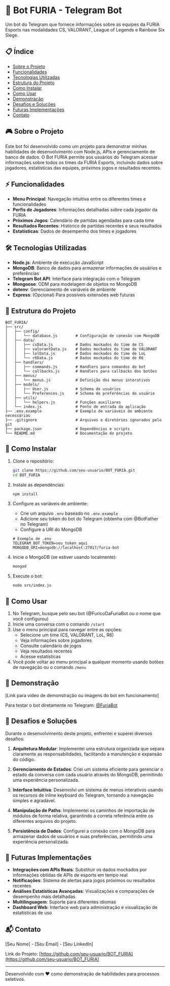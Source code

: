 # 🤖 Bot FURIA - Telegram Bot

Um bot do Telegram que fornece informações sobre as equipes da FURIA Esports nas modalidades CS, VALORANT, League of Legends e Rainbow Six Siege.

## 📋 Índice
- [Sobre o Projeto](#sobre-o-projeto)
- [Funcionalidades](#funcionalidades)
- [Tecnologias Utilizadas](#tecnologias-utilizadas)
- [Estrutura do Projeto](#estrutura-do-projeto)
- [Como Instalar](#como-instalar)
- [Como Usar](#como-usar)
- [Demonstração](#demonstração)
- [Desafios e Soluções](#desafios-e-soluções)
- [Futuras Implementações](#futuras-implementações)
- [Contato](#contato)

## 🎮 Sobre o Projeto

Este bot foi desenvolvido como um projeto para demonstrar minhas habilidades de desenvolvimento com Node.js, APIs e gerenciamento de banco de dados. O Bot FURIA permite aos usuários do Telegram acessar informações sobre todos os times da FURIA Esports, incluindo dados sobre jogadores, estatísticas das equipes, próximos jogos e resultados recentes.

## ⚡ Funcionalidades

- **Menu Principal**: Navegação intuitiva entre os diferentes times e funcionalidades
- **Perfis de Jogadores**: Informações detalhadas sobre cada jogador da FURIA
- **Próximos Jogos**: Calendário de partidas agendadas para cada time
- **Resultados Recentes**: Histórico de partidas recentes e seus resultados
- **Estatísticas**: Dados de desempenho dos times e jogadores

## 🛠️ Tecnologias Utilizadas

- **Node.js**: Ambiente de execução JavaScript
- **MongoDB**: Banco de dados para armazenar informações de usuários e preferências
- **Telegram Bot API**: Interface para integração com o Telegram
- **Mongoose**: ODM para modelagem de objetos no MongoDB
- **dotenv**: Gerenciamento de variáveis de ambiente
- **Express**: (Opcional) Para possíveis extensões web futuras

## 📁 Estrutura do Projeto

```
BOT_FURIA/
├── src/
│   ├── config/
│   │   └── database.js        # Configuração de conexão com MongoDB
│   ├── data/
│   │   ├── csData.js          # Dados mockados do time de CS
│   │   ├── valorantData.js    # Dados mockados do time de VALORANT
│   │   ├── lolData.js         # Dados mockados do time de LoL
│   │   └── r6Data.js          # Dados mockados do time de R6
│   ├── handlers/
│   │   ├── commands.js        # Handlers para comandos do bot
│   │   └── callbacks.js       # Handlers para callbacks dos botões
│   ├── menus/
│   │   └── menus.js           # Definição dos menus interativos
│   ├── models/
│   │   ├── User.js            # Schema de usuários
│   │   └── Preferences.js     # Schema de preferências do usuário
│   ├── utils/
│   │   └── helpers.js         # Funções auxiliares
│   └── index.js               # Ponto de entrada da aplicação
├── .env.example               # Exemplo de variáveis de ambiente necessárias
├── .gitignore                 # Arquivos e diretórios ignorados pelo git
├── package.json               # Dependências e scripts
└── README.md                  # Documentação do projeto
```

## 🚀 Como Instalar

1. Clone o repositório:
   ```bash
   git clone https://github.com/seu-usuario/BOT_FURIA.git
   cd BOT_FURIA
   ```

2. Instale as dependências:
   ```bash
   npm install
   ```

3. Configure as variáveis de ambiente:
   - Crie um arquivo `.env` baseado no `.env.example`
   - Adicione seu token do bot do Telegram (obtenha com @BotFather no Telegram)
   - Configure a URI do MongoDB

   ```
   # Exemplo de .env
   TELEGRAM_BOT_TOKEN=seu_token_aqui
   MONGODB_URI=mongodb://localhost:27017/furia-bot
   ```

4. Inicie o MongoDB (se estiver usando localmente):
   ```bash
   mongod
   ```

5. Execute o bot:
   ```bash
   node src/index.js
   ```

## 🎯 Como Usar

1. No Telegram, busque pelo seu bot (@FuricoDaFuriaBot ou o nome que você configurou)
2. Inicie uma conversa com o comando `/start`
3. Use o menu principal para navegar entre as opções:
   - Selecione um time (CS, VALORANT, LoL, R6)
   - Veja informações sobre jogadores
   - Consulte calendário de jogos
   - Veja resultados recentes
   - Acesse estatísticas
4. Você pode voltar ao menu principal a qualquer momento usando botões de navegação ou o comando `/menu`

## 📱 Demonstração

[Link para vídeo de demonstração ou imagens do bot em funcionamento]

Para testar o bot diretamente no Telegram: [@FuriaBot](https://t.me/FuricoDaFuria_Bot)

## 🧩 Desafios e Soluções

Durante o desenvolvimento deste projeto, enfrentei e superei diversos desafios:

1. **Arquitetura Modular**: Implementei uma estrutura organizada que separa claramente as responsabilidades, facilitando a manutenção e expansão do código.

2. **Gerenciamento de Estados**: Criei um sistema eficiente para gerenciar o estado da conversa com cada usuário através do MongoDB, permitindo uma experiência personalizada.

3. **Interface Intuitiva**: Desenvolvi um sistema de menus interativos usando os recursos de inline keyboard do Telegram, tornando a navegação simples e agradável.

4. **Manipulação de Paths**: Implementei os caminhos de importação de módulos de forma relativa, garantindo a correta referência entre os diferentes arquivos do projeto.

5. **Persistência de Dados**: Configurei a conexão com o MongoDB para armazenar dados de usuários e suas preferências, permitindo uma experiência personalizada.

## 🔮 Futuras Implementações

- **Integrações com APIs Reais**: Substituir os dados mockados por informações obtidas de APIs de esports em tempo real
- **Notificações**: Sistema de alertas para jogos próximos ou resultados recentes
- **Análises Estatísticas Avançadas**: Visualizações e comparações de desempenho mais detalhadas
- **Multilinguagem**: Suporte para diferentes idiomas
- **Dashboard Web**: Interface web para administração e visualização de estatísticas de uso

## 📬 Contato

[Seu Nome] - [Seu Email] - [Seu LinkedIn]

Link do Projeto: [https://github.com/seu-usuario/BOT_FURIA](https://github.com/seu-usuario/BOT_FURIA)

---

Desenvolvido com ❤️ como demonstração de habilidades para processos seletivos.

